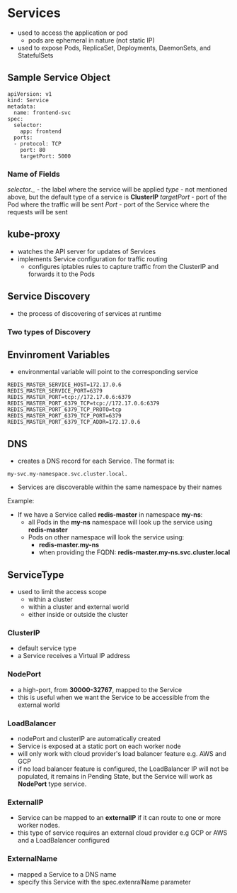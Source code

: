 # Services
- used to access the application or pod
  - pods are ephemeral in nature (not static IP)
- used to expose Pods, ReplicaSet, Deployments, DaemonSets, and StatefulSets


## Sample Service Object
```
apiVersion: v1
kind: Service
metadata:
  name: frontend-svc
spec:
  selector:
    app: frontend
  ports:
  - protocol: TCP
    port: 80
    targetPort: 5000
```

### Name of Fields 
*selector._* - the label where the service will be applied
*type* - not mentioned above, but the default type of a service is **ClusterIP**
*targetPort* - port of the Pod where the traffic will be sent
*Port* - port of the Service where the requests will be sent

## kube-proxy
- watches the API server for updates of Services
- implements Service configuration for traffic routing
  - configures iptables rules to capture traffic from the ClusterIP and forwards it to the Pods

## Service Discovery
- the process of discovering of services at runtime

### Two types of Discovery
## Envinroment Variables
- environmental variable will point to the corresponding service

```
REDIS_MASTER_SERVICE_HOST=172.17.0.6
REDIS_MASTER_SERVICE_PORT=6379
REDIS_MASTER_PORT=tcp://172.17.0.6:6379
REDIS_MASTER_PORT_6379_TCP=tcp://172.17.0.6:6379
REDIS_MASTER_PORT_6379_TCP_PROTO=tcp
REDIS_MASTER_PORT_6379_TCP_PORT=6379
REDIS_MASTER_PORT_6379_TCP_ADDR=172.17.0.6
```

## DNS
- creates a DNS record for each Service. The format is:
```
my-svc.my-namespace.svc.cluster.local.
```
- Services are discoverable within the same namespace by their names

Example:
- If we have a Service called **redis-master** in namespace **my-ns**:
  - all Pods in the **my-ns** namespace will look up the service using **redis-master**
  - Pods on other namespace will look the service using:
    - **redis-master.my-ns**
    - when providing the FQDN: **redis-master.my-ns.svc.cluster.local**

## ServiceType
- used to limit the access scope
  - within a cluster
  - within a cluster and external world
  - either inside or outside the cluster

### ClusterIP
- default service type
- a Service receives a Virtual IP address

### NodePort
- a high-port, from **30000-32767**, mapped to the Service
- this is useful when we want the Service to be accessible from the external world

### LoadBalancer
- nodePort and clusterIP are automatically created
- Service is exposed at a static port on each worker node
- will only work with cloud provider's load balancer feature e.g. AWS and GCP
- if no load balancer feature is configured, the LoadBalancer IP will not be populated, it remains in Pending State, but the Service will work as **NodePort** type service.

### ExternalIP
- Service can be mapped to an **externalIP** if it can route to one or more worker nodes.
- this type of service requires an external cloud provider e.g GCP or AWS and a LoadBalancer configured

### ExternalName
- mapped a Service to a DNS name
- specify this Service with the spec.extenralName parameter

